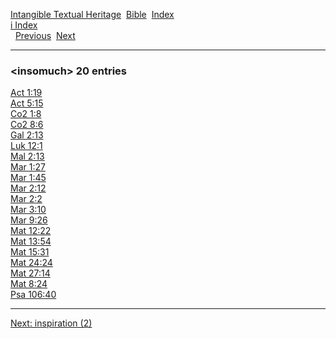 [Intangible Textual Heritage](../../index)  [Bible](../index) 
[Index](index)   
[i Index](_i_)  
  [Previous](c05864)  [Next](c05866) 

------------------------------------------------------------------------

### &lt;insomuch&gt; 20 entries

[Act 1:19](../kjv/act001.htm#019)  
[Act 5:15](../kjv/act005.htm#015)  
[Co2 1:8](../kjv/co2001.htm#008)  
[Co2 8:6](../kjv/co2008.htm#006)  
[Gal 2:13](../kjv/gal002.htm#013)  
[Luk 12:1](../kjv/luk012.htm#001)  
[Mal 2:13](../kjv/mal002.htm#013)  
[Mar 1:27](../kjv/mar001.htm#027)  
[Mar 1:45](../kjv/mar001.htm#045)  
[Mar 2:12](../kjv/mar002.htm#012)  
[Mar 2:2](../kjv/mar002.htm#002)  
[Mar 3:10](../kjv/mar003.htm#010)  
[Mar 9:26](../kjv/mar009.htm#026)  
[Mat 12:22](../kjv/mat012.htm#022)  
[Mat 13:54](../kjv/mat013.htm#054)  
[Mat 15:31](../kjv/mat015.htm#031)  
[Mat 24:24](../kjv/mat024.htm#024)  
[Mat 27:14](../kjv/mat027.htm#014)  
[Mat 8:24](../kjv/mat008.htm#024)  
[Psa 106:40](../kjv/psa106.htm#040)  

------------------------------------------------------------------------

[Next: inspiration (2)](c05866)
